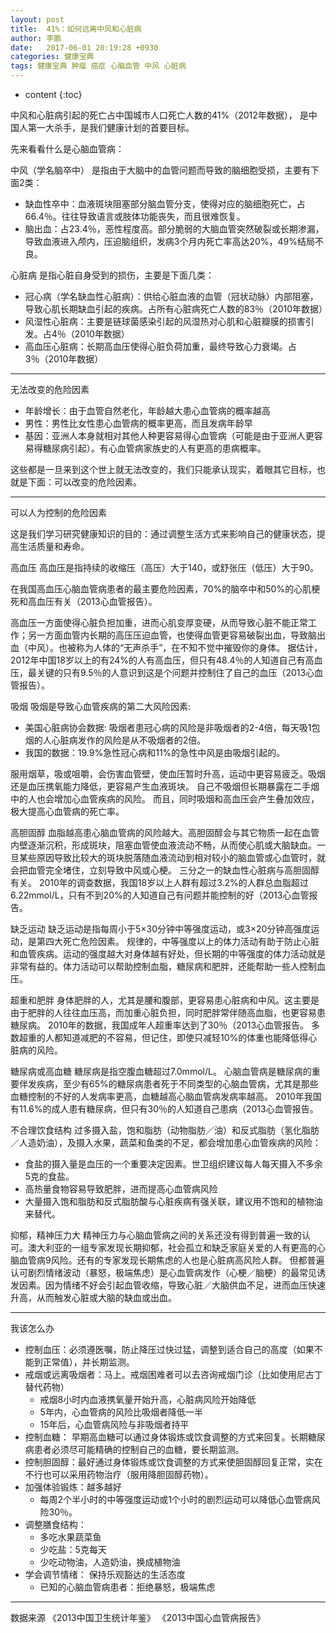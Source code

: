 ```yaml
---
layout: post
title:  41%：如何远离中风和心脏病
author: 李鹏
date:   2017-06-01 20:19:28 +0930
categories: 健康宝典
tags: 健康宝典 肿瘤 癌症 心脑血管 中风 心脏病
---
```


* content
{:toc}


中风和心脏病引起的死亡占中国城市人口死亡人数的41%（2012年数据）， 是中国人第一大杀手，是我们健康计划的首要目标。

先来看看什么是心脑血管病：

中风（学名脑卒中）
是指由于大脑中的血管问题而导致的脑细胞受损，主要有下面2类：
* 缺血性卒中：血液斑块阻塞部分脑血管分支，使得对应的脑细胞死亡，占66.4％。往往导致语言或肢体功能丧失，而且很难恢复。
* 脑出血：占23.4％，恶性程度高。部分脆弱的大脑血管突然破裂或长期渗漏，导致血液进入颅内，压迫脑组织，发病3个月内死亡率高达20%，49%结局不良。

心脏病
是指心脏自身受到的损伤，主要是下面几类：
* 冠心病（学名缺血性心脏病）：供给心脏血液的血管（冠状动脉）内部阻塞，导致心肌长期缺血引起的疾病。占所有心脏病死亡人数的83％（2010年数据）
* 风湿性心脏病：主要是链球菌感染引起的风湿热对心肌和心脏瓣膜的损害引发。占4％（2010年数据）
* 高血压心脏病：长期高血压使得心脏负荷加重，最终导致心力衰竭。占3％（2010年数据）

---
无法改变的危险因素

* 年龄增长：由于血管自然老化，年龄越大患心血管病的概率越高
* 男性：男性比女性患心血管病的概率更高，而且发病年龄早
* 基因：亚洲人本身就相对其他人种更容易得心血管病（可能是由于亚洲人更容易得糖尿病引起）。有心血管病家族史的人有更高的患病概率。

这些都是一旦来到这个世上就无法改变的，我们只能承认现实，着眼其它目标，也就是下面：可以改变的危险因素。

---
可以人为控制的危险因素

这是我们学习研究健康知识的目的：通过调整生活方式来影响自己的健康状态，提高生活质量和寿命。

高血压
高血压是指持续的收缩压（高压）大于140，或舒张压（低压）大于90。

在我国高血压心脑血管病患者的最主要危险因素，70%的脑卒中和50%的心肌梗死和高血压有关（2013心血管报告）。

高血压一方面使得心脏负担加重，进而心肌变厚变硬，从而导致心脏不能正常工作；另一方面血管内长期的高压压迫血管，也使得血管更容易破裂出血，导致脑出血（中风）。也被称为人体的“无声杀手”，在不知不觉中摧毁你的身体。
据估计，2012年中国18岁以上的有24%的人有高血压，但只有48.4％的人知道自己有高血压，最关键的只有9.5％的人意识到这是个问题并控制住了自己的血压（2013心血管报告）。

吸烟
吸烟是导致心血管疾病的第二大风险因素:
* 美国心脏病协会数据: 吸烟者患冠心病的风险是非吸烟者的2-4倍，每天吸1包烟的人心脏病发作的风险是从不吸烟者的2倍。
* 我国的数据：19.9%急性冠心病和11%的急性中风是由吸烟引起的。

服用烟草，吸或咀嚼，会伤害血管壁，使血压暂时升高，运动中更容易疲乏。吸烟还是血压携氧能力降低，更容易产生血液斑块。
自己不吸烟但长期暴露在二手烟中的人也会增加心血管疾病的风险。
而且，同时吸烟和高血压会产生叠加效应，极大提高心血管病的死亡率。

高胆固醇
血脂越高患心脑血管病的风险越大。高胆固醇会与其它物质一起在血管内壁逐渐沉积，形成斑块，阻塞血管使血液流动不畅，从而使心肌或大脑缺血。一旦某些原因导致比较大的斑块脱落随血液流动到相对较小的脑血管或心血管时，就会把血管完全堵住，立刻导致中风或心梗。
三分之一的缺血性心脏病与高胆固醇有关。
2010年的调查数据，我国18岁以上人群有超过3.2%的人群总血脂超过6.22mmol/L，只有不到20%的人知道自己有问题并能控制的好（2013心血管报告。

缺乏运动
缺乏运动是指每周小于5×30分钟中等强度运动，或3×20分钟高强度运动，是第四大死亡危险因素。
规律的，中等强度以上的体力活动有助于防止心脏和血管疾病。运动的强度越大对身体越有好处，但长期的中等强度的体力活动就是非常有益的。体力活动可以帮助控制血脂，糖尿病和肥胖，还能帮助一些人控制血压。

超重和肥胖
身体肥胖的人，尤其是腰和腹部，更容易患心脏病和中风。这主要是由于肥胖的人往往血压高，而加重心脏负担，同时肥胖常伴随高血脂，也更容易患糖尿病。
2010年的数据，我国成年人超重率达到了30％（2013心血管报告。
多数超重的人都知道减肥的不容易，但记住，即使只减轻10%的体重也能降低得心脏病的风险。

糖尿病或高血糖
糖尿病是指空腹血糖超过7.0mmol/L。
心脑血管病是糖尿病的重要伴发疾病，至少有65%的糖尿病患者死于不同类型的心脑血管病，尤其是那些血糖控制的不好的人发病率更高，血糖越高心脑血管病发病率越高。
2010年我国有11.6%的成人患有糖尿病，但只有30％的人知道自己患病（2013心血管报告。

不合理饮食结构
过多摄入盐，饱和脂肪（动物脂肪／油）和反式脂肪（氢化脂肪／人造奶油），及摄入水果，蔬菜和鱼类的不足，都会增加患心血管疾病的风险：
* 食盐的摄入量是血压的一个重要决定因素。世卫组织建议每人每天摄入不多余5克的食盐。
* 高热量食物容易导致肥胖，进而提高心血管病风险
* 大量摄入饱和脂肪和反式脂肪酸与心脏疾病有强关联，建议用不饱和的植物油来替代。

抑郁，精神压力大
精神压力与心脑血管病之间的关系还没有得到普遍一致的认可。澳大利亚的一组专家发现长期抑郁，社会孤立和缺乏家庭关爱的人有更高的心脑血管病9风险。还有的专家发现长期焦虑的人也是心脏病高风险人群。
但都普遍认可剧烈情绪波动（暴怒，极端焦虑）是心血管病发作（心梗／脑梗）的最常见诱发因素。因为情绪不好会引起血管收缩，导致心脏／大脑供血不足，进而血压快速升高，从而触发心脏或大脑的缺血或出血。

---
我该怎么办

* 控制血压：必须遵医嘱，防止降压过快过猛，调整到适合自己的高度（如果不能到正常值），并长期监测。
* 戒烟或远离吸烟者：马上。戒烟困难者可以去咨询戒烟门诊（比如使用尼古丁替代药物）
  * 戒烟8小时内血液携氧量开始升高，心脏病风险开始降低
  * 5年内，心血管病的风险比吸烟者降低一半
  * 15年后，心血管病风险与非吸烟者持平
* 控制血糖： 早期高血糖可以通过身体锻炼或饮食调整的方式来回复。长期糖尿病患者必须尽可能精确的控制自己的血糖，要长期监测。
* 控制胆固醇：最好通过身体锻炼或饮食调整的方式来使胆固醇回复正常，实在不行也可以采用药物治疗（服用降胆固醇药物）。
* 加强体验锻炼：越多越好
  * 每周2个半小时的中等强度运动或1个小时的剧烈运动可以降低心血管病风险30％。
* 调整膳食结构：
  * 多吃水果蔬菜鱼
  * 少吃盐：5克每天
  * 少吃动物油，人造奶油，换成植物油
* 学会调节情绪： 保持乐观豁达的生活态度
  * 已知的心脑血管病患者：拒绝暴怒，极端焦虑

---
数据来源
《2013中国卫生统计年鉴》
《2013中国心血管病报告》